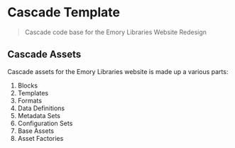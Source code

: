 # Cascade Template

> Cascade code base for the Emory Libraries Website Redesign

## Cascade Assets

Cascade assets for the Emory Libraries website is made up a various parts:

1. Blocks
2. Templates
3. Formats
4. Data Definitions
5. Metadata Sets
6. Configuration Sets
7. Base Assets
8. Asset Factories

